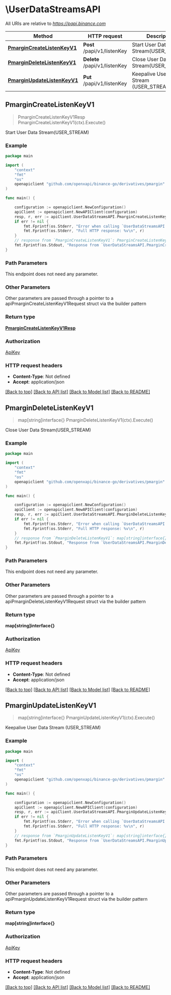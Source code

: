 # \UserDataStreamsAPI

All URIs are relative to *https://papi.binance.com*

Method | HTTP request | Description
------------- | ------------- | -------------
[**PmarginCreateListenKeyV1**](UserDataStreamsAPI.md#PmarginCreateListenKeyV1) | **Post** /papi/v1/listenKey | Start User Data Stream(USER_STREAM)
[**PmarginDeleteListenKeyV1**](UserDataStreamsAPI.md#PmarginDeleteListenKeyV1) | **Delete** /papi/v1/listenKey | Close User Data Stream(USER_STREAM)
[**PmarginUpdateListenKeyV1**](UserDataStreamsAPI.md#PmarginUpdateListenKeyV1) | **Put** /papi/v1/listenKey | Keepalive User Data Stream (USER_STREAM)



## PmarginCreateListenKeyV1

> PmarginCreateListenKeyV1Resp PmarginCreateListenKeyV1(ctx).Execute()

Start User Data Stream(USER_STREAM)



### Example

```go
package main

import (
	"context"
	"fmt"
	"os"
	openapiclient "github.com/openxapi/binance-go/derivatives/pmargin"
)

func main() {

	configuration := openapiclient.NewConfiguration()
	apiClient := openapiclient.NewAPIClient(configuration)
	resp, r, err := apiClient.UserDataStreamsAPI.PmarginCreateListenKeyV1(context.Background()).Execute()
	if err != nil {
		fmt.Fprintf(os.Stderr, "Error when calling `UserDataStreamsAPI.PmarginCreateListenKeyV1``: %v\n", err)
		fmt.Fprintf(os.Stderr, "Full HTTP response: %v\n", r)
	}
	// response from `PmarginCreateListenKeyV1`: PmarginCreateListenKeyV1Resp
	fmt.Fprintf(os.Stdout, "Response from `UserDataStreamsAPI.PmarginCreateListenKeyV1`: %v\n", resp)
}
```

### Path Parameters

This endpoint does not need any parameter.

### Other Parameters

Other parameters are passed through a pointer to a apiPmarginCreateListenKeyV1Request struct via the builder pattern


### Return type

[**PmarginCreateListenKeyV1Resp**](PmarginCreateListenKeyV1Resp.md)

### Authorization

[ApiKey](../README.md#ApiKey)

### HTTP request headers

- **Content-Type**: Not defined
- **Accept**: application/json

[[Back to top]](#) [[Back to API list]](../README.md#documentation-for-api-endpoints)
[[Back to Model list]](../README.md#documentation-for-models)
[[Back to README]](../README.md)


## PmarginDeleteListenKeyV1

> map[string]interface{} PmarginDeleteListenKeyV1(ctx).Execute()

Close User Data Stream(USER_STREAM)



### Example

```go
package main

import (
	"context"
	"fmt"
	"os"
	openapiclient "github.com/openxapi/binance-go/derivatives/pmargin"
)

func main() {

	configuration := openapiclient.NewConfiguration()
	apiClient := openapiclient.NewAPIClient(configuration)
	resp, r, err := apiClient.UserDataStreamsAPI.PmarginDeleteListenKeyV1(context.Background()).Execute()
	if err != nil {
		fmt.Fprintf(os.Stderr, "Error when calling `UserDataStreamsAPI.PmarginDeleteListenKeyV1``: %v\n", err)
		fmt.Fprintf(os.Stderr, "Full HTTP response: %v\n", r)
	}
	// response from `PmarginDeleteListenKeyV1`: map[string]interface{}
	fmt.Fprintf(os.Stdout, "Response from `UserDataStreamsAPI.PmarginDeleteListenKeyV1`: %v\n", resp)
}
```

### Path Parameters

This endpoint does not need any parameter.

### Other Parameters

Other parameters are passed through a pointer to a apiPmarginDeleteListenKeyV1Request struct via the builder pattern


### Return type

**map[string]interface{}**

### Authorization

[ApiKey](../README.md#ApiKey)

### HTTP request headers

- **Content-Type**: Not defined
- **Accept**: application/json

[[Back to top]](#) [[Back to API list]](../README.md#documentation-for-api-endpoints)
[[Back to Model list]](../README.md#documentation-for-models)
[[Back to README]](../README.md)


## PmarginUpdateListenKeyV1

> map[string]interface{} PmarginUpdateListenKeyV1(ctx).Execute()

Keepalive User Data Stream (USER_STREAM)



### Example

```go
package main

import (
	"context"
	"fmt"
	"os"
	openapiclient "github.com/openxapi/binance-go/derivatives/pmargin"
)

func main() {

	configuration := openapiclient.NewConfiguration()
	apiClient := openapiclient.NewAPIClient(configuration)
	resp, r, err := apiClient.UserDataStreamsAPI.PmarginUpdateListenKeyV1(context.Background()).Execute()
	if err != nil {
		fmt.Fprintf(os.Stderr, "Error when calling `UserDataStreamsAPI.PmarginUpdateListenKeyV1``: %v\n", err)
		fmt.Fprintf(os.Stderr, "Full HTTP response: %v\n", r)
	}
	// response from `PmarginUpdateListenKeyV1`: map[string]interface{}
	fmt.Fprintf(os.Stdout, "Response from `UserDataStreamsAPI.PmarginUpdateListenKeyV1`: %v\n", resp)
}
```

### Path Parameters

This endpoint does not need any parameter.

### Other Parameters

Other parameters are passed through a pointer to a apiPmarginUpdateListenKeyV1Request struct via the builder pattern


### Return type

**map[string]interface{}**

### Authorization

[ApiKey](../README.md#ApiKey)

### HTTP request headers

- **Content-Type**: Not defined
- **Accept**: application/json

[[Back to top]](#) [[Back to API list]](../README.md#documentation-for-api-endpoints)
[[Back to Model list]](../README.md#documentation-for-models)
[[Back to README]](../README.md)

